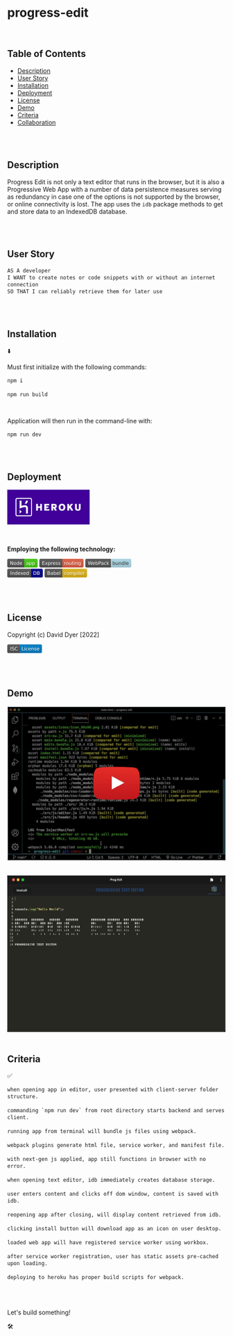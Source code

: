# progress-edit

<br />

## Table of Contents

- [Description](#description)
- [User Story](#user-story)
- [Installation](#installation)
- [Deployment](#deployment)
- [License](#license)
- [Demo](#demo)
- [Criteria](#criteria)
- [Collaboration](#collaboration)

<br />
<br />

## Description

Progress Edit is not only a text editor that runs in the browser, but it is also a Progressive Web App with a number of data persistence measures serving as redundancy in case one of the options is not supported by the browser, or online connectivity is lost. The app uses the `idb` package methods to get and store data to an IndexedDB database.

<br />
<br />

## User Story

```
AS A developer
I WANT to create notes or code snippets with or without an internet connection
SO THAT I can reliably retrieve them for later use
```

<br />
<br />

## Installation

⬇️

Must first initialize with the following commands:

```
npm i

npm run build
```

<br />

Application will then run in the command-line with:

```
npm run dev
```

<br />
<br />

## Deployment

[<img src="./assets/images/heroku.png" height="80px">](https://progress-edit.herokuapp.com/)

<br />

**Employing the following technology:**

[<img src="./assets/images/node.svg" height="20px">](https://nodejs.org/en/) [<img src="./assets/images/express.svg" height="20px">](https://www.npmjs.com/package/express) [<img src="./assets/images/webpack.svg" height="20px">](https://webpack.js.org/)  
[<img src="./assets/images/indexeddb.svg" height="20px">](https://developer.mozilla.org/en-US/docs/Web/API/IndexedDB_API) [<img src="./assets/images/babel.svg" height="20px">](https://babeljs.io/)

<br />
<br />

## License

Copyright (c) David Dyer [2022]

[<img src="./assets/images/isc.svg" height="20px">](https://choosealicense.com/licenses/isc/)

<br />
<br />

## Demo

[![](assets/demo/youtube.png)](https://youtu.be/XG3Ww3qS-2s)

<br />

<img src="./assets/demo/Prog_Edit_Screenshot.png" width = "600">

<br />
<br />

## Criteria

✅

```
when opening app in editor, user presented with client-server folder structure.

commanding `npm run dev` from root directory starts backend and serves client.

running app from terminal will bundle js files using webpack.

webpack plugins generate html file, service worker, and manifest file.

with next-gen js applied, app still functions in browser with no error.

when opening text editor, idb immediately creates database storage.

user enters content and clicks off dom window, content is saved with idb.

reopening app after closing, will display content retrieved from idb.

clicking install button will download app as an icon on user desktop.

loaded web app will have registered service worker using workbox.

after service worker registration, user has static assets pre-cached upon loading.

deploying to heroku has proper build scripts for webpack.

```

<br />
<br />
<br />
Let's build something!

🛠️
